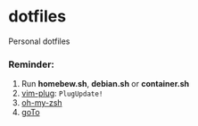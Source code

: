 # dotfiles
Personal dotfiles

### Reminder:
1. Run **homebew.sh**, **debian.sh** or **container.sh**
 1. [vim-plug](https://github.com/junegunn/vim-plug): ```PlugUpdate!```
2. [oh-my-zsh](https://github.com/robbyrussell/oh-my-zsh)
3. [goTo](https://github.com/Moggi/goTo)
